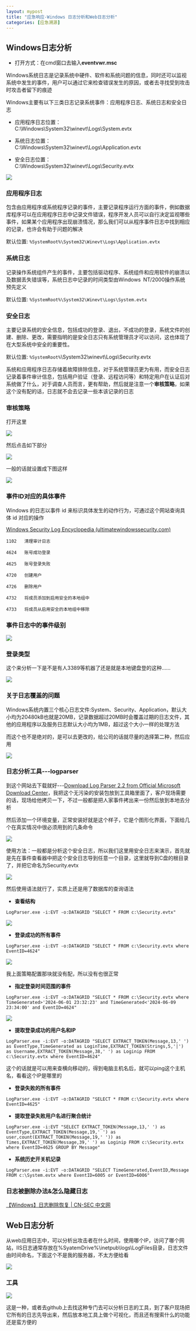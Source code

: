 ```yaml
---
layout: mypost
title: "应急响应-Windows 日志分析和Web日志分析"
categories: [应急溯源]
---
```


## Windows日志分析

- 打开方式：在cmd窗口去输入**eventvwr.msc**

Windows系统日志是记录系统中硬件、软件和系统问题的信息，同时还可以监视系统中发生的事件，用户可以通过它来检查错误发生的原因，或者去寻找受到攻击时攻击者留下的痕迹

Windows主要有以下三类日志记录系统事件：应用程序日志、系统日志和安全日志

- 应用程序日志位置：  
    C:\\Windows\\System32\\winevt\\Logs\\System.evtx

- 系统日志位置：  
    C:\\Windows\\System32\\winevt\\Logs\\Application.evtx

- 安全日志位置：  
    C:\\Windows\\System32\\winevt\\Logs\\Security.evtx

![](image-45-1024x549.png)

### 应用程序日志

包含由应用程序或系统程序记录的事件，主要记录程序运行方面的事件，例如数据库程序可以在应用程序日志中记录文件错误，程序开发人员可以自行决定监视哪些事件，如果某个应用程序出现崩溃情况，那么我们可以从程序事件日志中找到相应的记录，也许会有助于问题的解决

默认位置: `%SystemRoot%\System32\Winevt\Logs\Application.evtx`

### 系统日志

记录操作系统组件产生的事件，主要包括驱动程序、系统组件和应用软件的崩溃以及数据丢失错误等，系统日志中记录的时间类型由Windows NT/2000操作系统预先定义

默认位置: `%SystemRoot%\System32\Winevt\Logs\System.evtx`

### 安全日志

主要记录系统的安全信息，包括成功的登录、退出，不成功的登录，系统文件的创建、删除、更改，需要指明的是安全日志只有系统管理员才可以访问，这也体现了在大型系统中安全的重要性。

默认位置: `%SystemRoot%`\\System32\\winevt\\Logs\\Security.evtx

系统和应用程序日志存储着故障排除信息，对于系统管理员更为有用，而安全日志记录着事件审计信息，包括用户验证（登录、远程访问等）和特定用户在认证后对系统做了什么，对于调查人员而言，更有帮助，然后就是注意一个**审核策略**，如果这个没有配的话，日志就不会去记录一些本该记录的日志

### 审核策略

打开这里

![](image-46-1024x678.png)

然后点击如下部分

![](image-47-1024x647.png)

一般的话就设置成下图这样

![](image-48.png)

### 事件ID对应的具体事件

Windows 的日志以事件 id 来标识具体发生的动作行为，可通过这个网站查询具体 id 对应的操作

[Windows Security Log Encyclopedia (ultimatewindowssecurity.com)](https://www.ultimatewindowssecurity.com/securitylog/encyclopedia/default.aspx?i=j)

```
1102   清理审计日志   

4624   账号成功登录   

4625   账号登录失败   

4720   创建用户   

4726   删除用户   

4732   将成员添加到启用安全的本地组中   

4733   将成员从启用安全的本地组中移除   
```

### 事件日志中的事件级别

![](image-49-1024x425.png)

### 登录类型

这个来分析一下是不是有人3389等机器了还是就是本地键盘登的这种......

![](image-50-1024x411.png)

### 关于日志覆盖的问题

Windows系统内置三个核心日志文件:System、Security、Application，默认大小均为20480kB也就是20MB，记录数据超过20MB时会覆盖过期的日志文件，其他的应用程序以及服务日志默认大小均为1MB，超过这个大小一样的处理方法

而这个也不是绝对的，是可以去更改的，给公司的话就尽量的选择第二种，然后应用

![](image-51.png)

### 日志分析工具---logparser

到这个网站去下载就好---[Download Log Parser 2.2 from Official Microsoft Download Center](https://www.microsoft.com/en-us/download/details.aspx?id=24659)，我把这个无污染的安装包放到工具箱里面了，客户现场需要的话，现场给他拷贝一下，不过一般都是把人家事件拷出来一份然后放到本地去分析

然后添加一个环境变量，正常安装好就是这个样子，它是个图形化界面，下面给几个在真实情况中很必须用到的几条命令

![](image-52-1024x547.png)

使用方法：一般都是分析这个安全日志，所以我们这里用安全日志来演示，首先就是先在事件查看器中把这个安全日志导到任意一个目录，这里就导到C盘的根目录了，并把它命名为Security.evtx

![](image-53.png)

然后使用语法就行了，实质上还是用了数据库的查询语法

- **查看结构**

```
LogParser.exe -i:EVT -o:DATAGRID "SELECT * FROM c:\Security.evtx"
```

![](image-54-1024x579.png)

- **登录成功的所有事件**

```
LogParser.exe -i:EVT -o:DATAGRID "SELECT * FROM c:\Security.evtx where EventID=4624"
```

![](image-55-1024x124.png)

我上面策略配置那块就没有配，所以没有也很正常

- **指定登录时间范围的事件**

```
LogParser.exe -i:EVT -o:DATAGRID "SELECT * FROM c:\Security.evtx where TimeGenerated>'2024-06-01 23:32:23' and TimeGenerated<'2024-06-09 23:34:00' and EventID=4624"
```

![](image-56-1024x160.png)

- **提取登录成功的用户名和IP**

```
LogParser.exe -i:EVT -o:DATAGRID "SELECT EXTRACT_TOKEN(Message,13,' ') as EventType,TimeGenerated as LoginTime,EXTRACT_TOKEN(Strings,5,'|') as Username,EXTRACT_TOKEN(Message,38,' ') as Loginip FROM c:\Security.evtx where EventID=4624"
```

这个的话就是可以用来查横向移动的，得到电脑主机名后，就可以ping这个主机名，看看这个IP是哪里的

- **登录失败的所有事件**

```
LogParser.exe -i:EVT -o:DATAGRID "SELECT * FROM c:\Security.evtx where EventID=4625"
```

- **提取登录失败用户名进行聚合统计**

```
LogParser.exe -i:EVT "SELECT EXTRACT_TOKEN(Message,13,' ') as EventType,EXTRACT_TOKEN(Message,19,' ') as user,count(EXTRACT_TOKEN(Message,19,' ')) as Times,EXTRACT_TOKEN(Message,39,' ') as Loginip FROM c:\Security.evtx where EventID=4625 GROUP BY Message"
```

- **系统历史开关机记录**

```
LogParser.exe -i:EVT -o:DATAGRID "SELECT TimeGenerated,EventID,Message FROM c:\System.evtx where EventID=6005 or EventID=6006"
```

### 日志被删除办法&怎么隐藏日志

[【Windows】日志删除恢复 | CN-SEC 中文网](https://cn-sec.com/archives/296575.html)

## Web日志分析

从web应用日志中，可以分析出攻击者在什么时间，使用哪个IP，访问了哪个网站，IIS日志通常存放在%SyatemDrive%\\inetpub\\logs\\LogFiles目录，日志文件由时间命名，下面这个不是我的服务器，不太方便给看

![](image-58.png)

### 工具

![](image-57-1024x704.png)

这是一种，或者去github上去找这种专门去可以分析日志的工具，到了客户现场把它所有的日志先导出来，然后放本地工具上做个可视化，而且还有搜索什么的功能还是蛮方便的